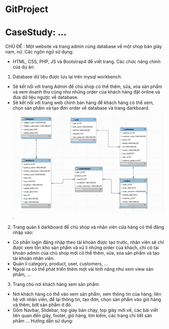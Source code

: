 # GitProject
# CaseStudy: ...
CHỦ ĐỀ : Một website và trang admin cùng database về một shop bán giày nam, nữ.
Các ngôn ngữ sử dụng:
- HTML, CSS, PHP, JS và Bootstrap4 để viết trang.
Các chức năng chính của dự án:
1. Database dữ liệu được lưu lại trên mysql workbench:
- Sẽ kết nối với trang Admin để chủ shop có thể thêm, sửa, xóa sản phẩm và xem doanh thu cũng như những order của khách hàng đặt online và đưa dữ liệu ngược về database.
- Sẽ kết nối với trang web chính bán hàng để khách hàng có thể xem, chọn sản phẩm và tạo đơn order về database và trang darkboard.
<img src="./CaseStudy/ERD.png">.
2. Trang quản lí darkboard để chủ shop và nhân viên cửa hàng có thể đăng nhập vào:
- Có phần login đăng nhập theo tài khoản được tạo trước, nhân viên sẽ chỉ được xem tồn kho sản phẩm và xử lí những order của khách, chỉ có tài khoản admin của chủ shop mới có thể thêm, sửa, xóa sản phẩm và tạo tài khoản nhân viên.
- Quản lí category, product, user, customers, ...
- Ngoài ra có thể phát triển thêm một vài tính năng như xem view sản phẩm, ...
3. Trang chủ nơi khách hàng xem sản phẩm:
- Nơi khách hàng có thể vào xem sản phẩm, xem thông tin của hàng, liên hệ với nhân viên, để lại thông tin, tạo đơn, chọn sản phẩm vào giỏ hàng và thêm, bớt sản phẩm ở đó.
- Gồm Navbar, Slidebar, top giày bán chạy, top giày mới về, các bài viết liên quan đến giày, footer, giỏ hàng, tìm kiếm, các trang chi tiết sản phẩm ...
Hướng dẫn sử dụng:
